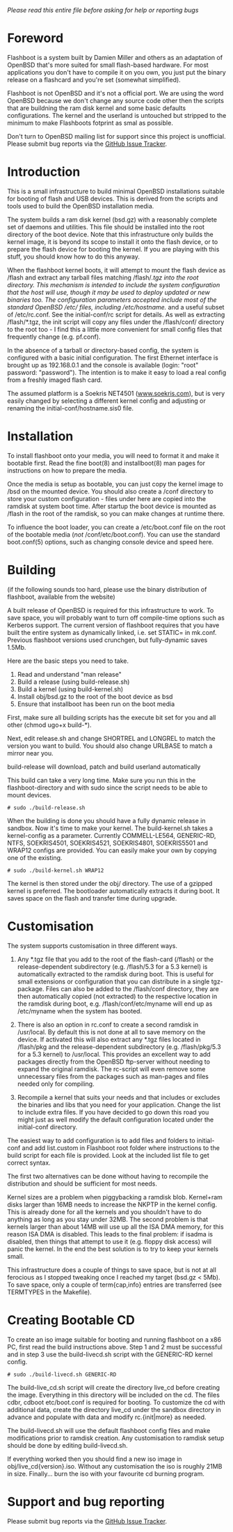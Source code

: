 _Please read this entire file before asking for help or reporting bugs_

# Foreword

Flashboot is a system built by Damien Miller and others as an adaptation 
of OpenBSD that's more suited for small flash-based hardware. 
For most applications you don't have to compile it on you own, 
you just put the binary release on a flashcard and you're set (somewhat simplified).

Flashboot is not OpenBSD and it's not a official port. We are using the word
OpenBSD because we don't change any source code other then the scripts that
are buildning the ram disk kernel and some basic defaults configurations. The
kernel and the userland is untouched but stripped to the minimum to make
Flashboots fotprint as smal as possible.

Don't turn to OpenBSD mailing list for support since this project is
unofficial. Please submit bug reports via the
[GitHub Issue Tracker](https://github.com/openbsd/flashboot/issues).

# Introduction

This is a small infrastructure to build minimal OpenBSD installations suitable
for booting of flash and USB devices. This is derived from the scripts and
tools used to build the OpenBSD installation media.

The system builds a ram disk kernel (bsd.gz) with a reasonably complete set of
daemons and utilities. This file should be installed into the root directory
of the boot device. Note that this infrastructure only builds the kernel
image, it is beyond its scope to install it onto the flash device, or to
prepare the flash device for booting the kernel. If you are playing with this
stuff, you should know how to do this anyway.

When the flashboot kernel boots, it will attempt to mount the flash device as
/flash and extract any tarball files matching /flash/*.tgz into the root
directory. This mechanism is intended to include the system configuration that
the host will use, though it may be used to deploy updated or new binaries
too. The configuration parameters accepted include most of the standard
OpenBSD /etc/ files, including /etc/hostname.* and a useful subset of
/etc/rc.conf. See the initial-conf/rc script for details. As well as
extracting /flash/*.tgz, the init script will copy any files under the
/flash/conf/ directory to the root too - I find this a little more convenient
for small config files that frequently change (e.g. pf.conf).

In the absence of a tarball or directory-based config, the system is
configured with a basic initial configuration. The first Ethernet interface is
brought up as 192.168.0.1 and the console is available (login: "root"
password: "password"). The intention is to make it easy to load a real config
from a freshly imaged flash card.

The assumed platform is a Soekris NET4501 (www.soekris.com), but is very
easily changed by selecting a different kernel config and adjusting or
renaming the initial-conf/hostname.sis0 file.

# Installation

To install flashboot onto your media, you will need to format it and make it
bootable first. Read the fine boot(8) and installboot(8) man pages for
instructions on how to prepare the media.

Once the media is setup as bootable, you can just copy the kernel image to
/bsd on the mounted device. You should also create a /conf directory to store
your custom configuration - files under here are copied into the ramdisk at
system boot time. After startup the boot device is mounted as /flash in the
root of the ramdisk, so you can make changes at runtime there.

To influence the boot loader, you can create a /etc/boot.conf file on the root
of the bootable media (*not* /conf/etc/boot.conf). You can use the standard
boot.conf(5) options, such as changing console device and speed here.

# Building

(if the following sounds too hard, please use the binary distribution of
flashboot, available from the website)

A built release of OpenBSD is required for this infrastructure to work. To
save space, you will probably want to turn off compile-time options such as
Kerberos support. The current version of flashboot requires that you have
built the entire system as dynamically linked, i.e. set STATIC= in mk.conf.
Previous flashboot versions used crunchgen, but fully-dynamic saves 1.5Mb.

Here are the basic steps you need to take.

1. Read and understand "man release" 
2. Build a release (using build-release.sh)
3. Build a kernel (using build-kernel.sh)
4. Install obj/bsd.gz to the root of the boot device as bsd
5. Ensure that installboot has been run on the boot media

First, make sure all building scripts has the execute bit set for you and all
other (chmod ugo+x build-*).

Next, edit release.sh and change SHORTREL and LONGREL to match the version you
want to build. You should also change URLBASE to match a mirror near you.

build-release will download, patch and build userland automatically

This build can take a very long time. Make sure you run this in the 
flashboot-directory and with sudo since the script needs to be able
to mount devices.

    # sudo ./build-release.sh

When the building is done you should have a fully dynamic release in
sandbox. Now it's time to make your kernel. The
build-kernel.sh takes a kernel-config as a parameter. Currently
COMMELL-LE564, GENERIC-RD, NTFS, SOEKRIS4501, SOEKRIS4521,
SOEKRIS4801, SOEKRIS5501 and WRAP12 configs are provided. You can
easily make your own by copying one of the existing. 
    
    # sudo ./build-kernel.sh WRAP12

The kernel is then stored under the obj/ directory. The use of
a gzipped kernel is preferred. The bootloader automatically extracts
it during boot. It saves space on the flash and transfer time during
upgrade.


# Customisation

The system supports customisation in three different ways.

1. Any *.tgz file that you add to the root of the flash-card (/flash) or
the release-dependent subdirectory (e.g.  /flash/5.3 for a 5.3 kernel) is
automatically extracted to the ramdisk during boot. This is useful for small
extensions or configuration that you can distribute in a single tgz-package.
Files can also be added to the /flash/conf directory, they are then
automatically copied (not extracted) to the respective location in the
ramdisk during boot, e.g. /flash/conf/etc/myname will end up as /etc/myname
when the system has booted.

2. There is also an option in rc.conf to create a second ramdisk in
/usr/local. By default this is not done at all to save memory on the device.
If activated this will also extract any *.tgz files located in /flash/pkg and
the release-dependent subdirectory (e.g. /flash/pkg/5.3 for a 5.3 kernel)
to /usr/local. This provides an excellent way to add packages directly from the
OpenBSD ftp-server without needing to expand the original ramdisk. The
rc-script will even remove some unnecessary files from the packages such as
man-pages and files needed only for compiling.

3. Recompile a kernel that suits your needs and that includes or excludes the
binaries and libs that you need for your application. Change the list to
include extra files. If you have decided to go down this road you might just
as well modify the default configuration located under the initial-conf
directory.

The easiest way to add configuration is to add files and folders to
initial-conf and add list.custom in Flashboot root folder where instructions
to the build script for each file is provided. Look at the included list file
to get correct syntax.

The first two alternatives can be done without having to recompile the
distribution and should be sufficient for most needs.

Kernel sizes are a problem when piggybacking a ramdisk blob. Kernel+ram disks
larger than 16MB needs to increase the NKPTP in the kernel config. This is
already done for all the kernels and you shouldn't have to do anything as long
as you stay under 32MB. The second problem is that kernels larger than about
14MB will use up all the ISA DMA memory, for this reason ISA DMA is disabled.
This leads to the final problem: if isadma is disabled, then things that
attempt to use it (e.g. floppy disk access) will panic the kernel. In the end
the best solution is to try to keep your kernels small.

This infrastructure does a couple of things to save space, but is not at all
ferocious as I stopped tweaking once I reached my target (bsd.gz < 5Mb). To
save space, only a couple of term{cap,info} entries are transferred (see
TERMTYPES in the Makefile).


# Creating Bootable CD

To create an iso image suitable for booting and running flashboot on a x86 PC,
first read the build instructions above. Step 1 and 2 must be successful and
in step 3 use the build-livecd.sh script with the GENERIC-RD kernel config.

    # sudo ./build-livecd.sh GENERIC-RD

The build-live_cd.sh script will create the directory live_cd before creating
the image. Everything in this directory will be included on the cd. The files
cdbr, cdboot etc/boot.conf is required for booting. To customize the cd with
additional data, create the directory live_cd under the sandbox directory in
advance and populate with data and modify rc.{init|more} as needed.

The build-livecd.sh will use the default flashboot config files and make
modifications prior to ramdisk creation. Any customisation to ramdisk setup
should be done by editing build-livecd.sh.

If everything worked then you should find a new iso image in
obj/live_cd{version}.iso. Without any customisation the iso is roughly 21MB in
size. Finally... burn the iso with your favourite cd burning program.


# Support and bug reporting

Please submit bug reports via the
[GitHub Issue Tracker](https://github.com/openbsd/flashboot/issues).
